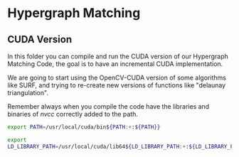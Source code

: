 # Hypergraph Matching

## CUDA Version

In this folder you can compile and run the CUDA version of our
Hypergraph Matching Code, the goal is to have an incremental CUDA
implementation.

We are going to start using the OpenCV-CUDA version of some algorithms
like SURF, and trying to re-create new versions of functions like
"delaunay triangulation".

Remember always when you compile the code have the libraries and
binaries of *nvcc* correctly added to the path.

```sh
export PATH=/usr/local/cuda/bin${PATH:+:${PATH}}
```
```sh
export
LD_LIBRARY_PATH=/usr/local/cuda/lib64${LD_LIBRARY_PATH:+:${LD_LIBRARY_PATH}}
```



